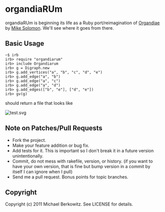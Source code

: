 # organdiaRUm

organdiaRUm is beginning its life as a Ruby port/reimagination of [Organdiae][organdiae] by [Mike Solomon][apollinemike].
We'll see where it goes from there.

## Basic Usage

    ~$ irb
    irb> require "organdiarum"
    irb> include Organdiarum
    irb> g = Digraph.new
    irb> g.add_vertices("a", "b", "c", "d", "e")
    irb> g.add_edge("a", "b")
    irb> g.add_edge("a", "c")
    irb> g.add_edge("a", "d")
    irb> g.add_edges(["b", "e"], ["d", "e"])
    irb> gv(g)

should return a file that looks like

![test.svg](http://github.com/mikowitz/organdiarum/test.svg "test.svg")

## Note on Patches/Pull Requests

* Fork the project.
* Make your feature addition or bug fix.
* Add tests for it. This is important so I don't break it in a
  future version unintentionally.
* Commit, do not mess with rakefile, version, or history.
  (if you want to have your own version, that is fine but bump version in a commit by itself I can ignore when I pull)
* Send me a pull request. Bonus points for topic branches.

## Copyright

Copyright (c) 2011 Michael Berkowitz. See LICENSE for details.

[organdiae]: http://www.organdiae.com "Organdiae"
[apollinemike]: http://www.apollinemike.com "Mike Solomon"
